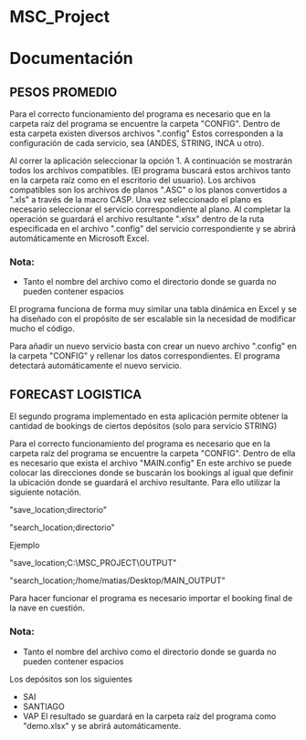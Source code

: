 # MSC_Project

# Documentación

## PESOS PROMEDIO

Para el correcto funcionamiento del programa es necesario que en la carpeta raíz del programa se encuentre la carpeta "CONFIG".
Dentro de esta carpeta existen diversos archivos ".config" Estos corresponden a la configuración de cada servicio, sea (ANDES, STRING, INCA u otro).


Al correr la aplicación seleccionar la opción 1. A continuación se mostrarán todos los archivos compatibles. (El programa buscará estos archivos tanto en la carpeta raíz como en el escritorio del usuario). Los archivos compatibles son los archivos de planos ".ASC" o los planos convertidos a ".xls" a través de la macro CASP. Una vez seleccionado el plano es necesario seleccionar el servicio correspondiente al plano. Al completar la operación se guardará el archivo resultante ".xlsx" dentro de la ruta especificada en el archivo ".config" del servicio correspondiente y se abrirá automáticamente en Microsoft Excel.


### Nota:
- Tanto el nombre del archivo como el directorio donde se guarda no pueden contener espacios




El programa funciona de forma muy similar una tabla dinámica en Excel y se ha diseñado con el propósito de ser escalable sin la necesidad de modificar mucho el código.


Para añadir un nuevo servicio basta con crear un nuevo archivo ".config" en la carpeta "CONFIG" y rellenar los datos correspondientes. El programa detectará automáticamente el nuevo servicio.

## FORECAST LOGISTICA

El segundo programa implementado en esta aplicación permite obtener la cantidad de bookings de ciertos depósitos (solo para servicio STRING)

Para el correcto funcionamiento del programa es necesario que en la carpeta raíz del programa se encuentre la carpeta "CONFIG". Dentro de ella es necesario que exista el archivo "MAIN.config" En este archivo se puede colocar las direcciones donde se buscarán los bookings al igual que definir la ubicación donde se guardará el archivo resultante. Para ello utilizar la siguiente notación.


"save_location;directorio"

"search_location;directorio"


Ejemplo


"save_location;C:\MSC_PROJECT\OUTPUT"

"search_location;/home/matias/Desktop/MAIN_OUTPUT"


Para hacer funcionar el programa es necesario importar el booking final de la nave en cuestión.

### Nota:
- Tanto el nombre del archivo como el directorio donde se guarda no pueden contener espacios




Los depósitos son los siguientes

- SAI
- SANTIAGO
- VAP
El resultado se guardará en la carpeta raíz del programa como "demo.xlsx" y se abrirá automáticamente.

